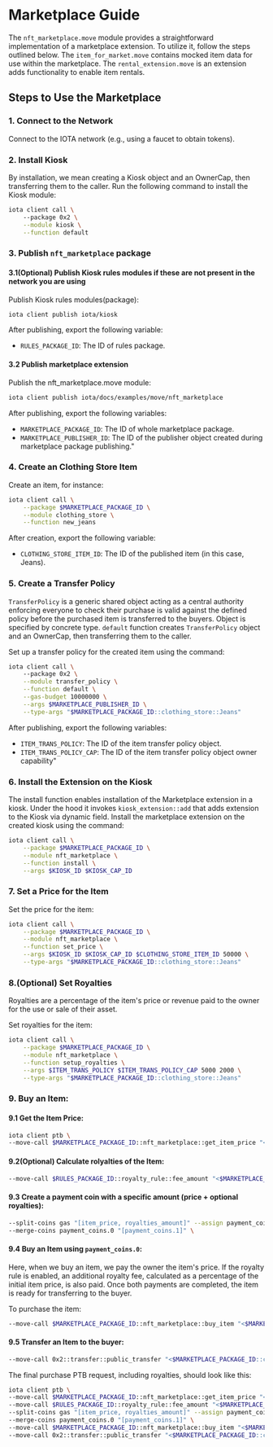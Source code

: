 # Marketplace Guide

The `nft_marketplace.move` module provides a straightforward implementation of a marketplace extension. To utilize it, follow the steps outlined below.
The `item_for_market.move` contains mocked item data for use within the marketplace.
The `rental_extension.move` is an extension adds functionality to enable item rentals.

## Steps to Use the Marketplace

### 1. Connect to the Network

Connect to the IOTA network (e.g., using a faucet to obtain tokens).

### 2. Install Kiosk

By installation, we mean creating a Kiosk object and an OwnerCap, then transferring them to the caller.
Run the following command to install the Kiosk module:

```bash
iota client call \                                   
    --package 0x2 \
    --module kiosk \
    --function default
```

### 3. Publish `nft_marketplace` package

#### 3.1(Optional) Publish Kiosk rules modules if these are not present in the network you are using

Publish Kiosk rules modules(package):

```bash
iota client publish iota/kiosk
```

After publishing, export the following variable:

- `RULES_PACKAGE_ID`: The ID of rules package.

#### 3.2 Publish marketplace extension

Publish the nft_marketplace.move module:

```bash
iota client publish iota/docs/examples/move/nft_marketplace
```

After publishing, export the following variables:

- `MARKETPLACE_PACKAGE_ID`: The ID of whole marketplace package.
- `MARKETPLACE_PUBLISHER_ID`: The ID of the publisher object created during marketplace package publishing."

### 4. Create an Clothing Store Item

Create an item, for instance:

```bash
iota client call \
    --package $MARKETPLACE_PACKAGE_ID \
    --module clothing_store \
    --function new_jeans
```

After creation, export the following variable:

- `CLOTHING_STORE_ITEM_ID`: The ID of the published item (in this case, Jeans).

### 5. Create a Transfer Policy

`TransferPolicy` is a generic shared object acting as a central authority enforcing everyone to check their purchase is valid against the defined policy before the purchased item is transferred to the buyers. Object is specified by concrete type.
`default` function creates `TransferPolicy` object and an OwnerCap, then transferring them to the caller.

Set up a transfer policy for the created item using the command:

```bash
iota client call \                                   
    --package 0x2 \
    --module transfer_policy \
    --function default \
    --gas-budget 10000000 \
    --args $MARKETPLACE_PUBLISHER_ID \
    --type-args "$MARKETPLACE_PACKAGE_ID::clothing_store::Jeans"
```

After publishing, export the following variables:

- `ITEM_TRANS_POLICY`: The ID of the item transfer policy object.
- `ITEM_TRANS_POLICY_CAP`: The ID of the item transfer policy object owner capability"

### 6. Install the Extension on the Kiosk

The install function enables installation of the Marketplace extension in a kiosk.
Under the hood it invokes `kiosk_extension::add` that adds extension to the Kiosk via dynamic field.
Install the marketplace extension on the created kiosk using the command:

```bash
iota client call \
    --package $MARKETPLACE_PACKAGE_ID \
    --module nft_marketplace \
    --function install \
    --args $KIOSK_ID $KIOSK_CAP_ID
```

### 7. Set a Price for the Item

Set the price for the item:

```bash
iota client call \
    --package $MARKETPLACE_PACKAGE_ID \
    --module nft_marketplace \
    --function set_price \
    --args $KIOSK_ID $KIOSK_CAP_ID $CLOTHING_STORE_ITEM_ID 50000 \
    --type-args "$MARKETPLACE_PACKAGE_ID::clothing_store::Jeans"
```

### 8.(Optional) Set Royalties

Royalties are a percentage of the item's price or revenue paid to the owner for the use or sale of their asset.

Set royalties for the item:

```bash
iota client call \
    --package $MARKETPLACE_PACKAGE_ID \
    --module nft_marketplace \
    --function setup_royalties \
    --args $ITEM_TRANS_POLICY $ITEM_TRANS_POLICY_CAP 5000 2000 \
    --type-args "$MARKETPLACE_PACKAGE_ID::clothing_store::Jeans"
```

### 9. Buy an Item:

#### 9.1 Get the Item Price:

```bash
iota client ptb \
--move-call $MARKETPLACE_PACKAGE_ID::nft_marketplace::get_item_price "<$MARKETPLACE_PACKAGE_ID::clothing_store::Jeans>" @$KIOSK_ID @$CLOTHING_STORE_ITEM_ID --assign item_price \
```

#### 9.2(Optional) Calculate rolyalties of the Item:

```bash
--move-call $RULES_PACKAGE_ID::royalty_rule::fee_amount "<$MARKETPLACE_PACKAGE_ID::clothing_store::Jeans>" @$ITEM_TRANS_POLICY item_price --assign royalties_amount \
```

#### 9.3 Create a payment coin with a specific amount (price + optional royalties):

```bash
--split-coins gas "[item_price, royalties_amount]" --assign payment_coins \
--merge-coins payment_coins.0 "[payment_coins.1]" \
```

#### 9.4 Buy an Item using `payment_coins.0`:

Here, when we buy an item, we pay the owner the item's price. If the royalty rule is enabled, an additional royalty fee, calculated as a percentage of the initial item price, is also paid. Once both payments are completed, the item is ready for transferring to the buyer.

To purchase the item:

```bash
--move-call $MARKETPLACE_PACKAGE_ID::nft_marketplace::buy_item "<$MARKETPLACE_PACKAGE_ID::clothing_store::Jeans>" @$KIOSK_ID @$ITEM_TRANS_POLICY @$CLOTHING_STORE_ITEM_ID payment_coins.0 --assign purchased_item
```

#### 9.5 Transfer an Item to the buyer:

```bash
--move-call 0x2::transfer::public_transfer "<$MARKETPLACE_PACKAGE_ID::clothing_store::Jeans>" purchased_item @<buyer address> \
```

The final purchase PTB request, including royalties, should look like this:

```bash
iota client ptb \
--move-call $MARKETPLACE_PACKAGE_ID::nft_marketplace::get_item_price "<$MARKETPLACE_PACKAGE_ID::clothing_store::Jeans>" @$KIOSK_ID @$CLOTHING_STORE_ITEM_ID --assign item_price \
--move-call $RULES_PACKAGE_ID::royalty_rule::fee_amount "<$MARKETPLACE_PACKAGE_ID::clothing_store::Jeans>" @$ITEM_TRANS_POLICY item_price --assign royalties_amount \
--split-coins gas "[item_price, royalties_amount]" --assign payment_coins \
--merge-coins payment_coins.0 "[payment_coins.1]" \
--move-call $MARKETPLACE_PACKAGE_ID::nft_marketplace::buy_item "<$MARKETPLACE_PACKAGE_ID::clothing_store::Jeans>" @$KIOSK_ID @$ITEM_TRANS_POLICY @$CLOTHING_STORE_ITEM_ID payment_coins.0 --assign purchased_item \
--move-call 0x2::transfer::public_transfer "<$MARKETPLACE_PACKAGE_ID::clothing_store::Jeans>" purchased_item @<buyer address>
```
